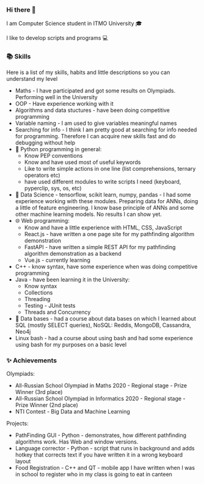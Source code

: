 ### Hi there 👋

I am Computer Science student in ITMO University 🎓

I like to develop scripts and programs 💻

### 📚 Skills

Here is a list of my skills, habits and little descriptions so you can understand my level

- Maths - I have participated and got some results on Olympiads. Performing well in the University
- OOP - Have experience working with it
- Algorithms and data stuctures - have been doing competitive programming
- Variable naming - I am used to give variables meaningful names
- Searching for info - I think I am pretty good at searching for info needed for programming. 
Therefore I can acquire new skills fast and do debugging without help
- 🐍 Python programming in general:
  - Know PEP conventions
  - Know and have used most of useful keywords
  - Like to write simple actions in one line (list comprehensions, ternary operators etc)
  - have used different modules to write scripts I need (keyboard, pyperclip, sys, os, etc)
- 🤖 Data Science - tensorflow, scikit learn, numpy, pandas - 
I had some experience working with these modules. Preparing data for ANNs, doing a little of feature engineering. 
I know base principle of ANNs and some other machine learning models. No results I can show yet.
- 🌐 Web programming: 
  - Know and have a little experience with HTML, CSS, JavaScript 
  - React.js - have written a one page site for my pathfinding algorithm demonstration
  - FastAPI - have written a simple REST API for my pathfinding algorithm demonstration as a backend
  - Vue.js - currently learning
- C++ - know syntax, have some experience when was doing competitive programming
- Java - have been learning it in the University:
  - Know syntax
  - Collections
  - Threading
  - Testing - JUnit tests
  - Threads and Concurrency
- 💾 Data bases - had a course about data bases on which I learned about SQL (mostly SELECT queries), NoSQL: Reddis, MongoDB, Cassandra, Neo4j
- Linux bash - had a course about using bash and had some experience using bash for my purposes on a basic level


### ✨ Achievements

Olympiads:
- All-Russian School Olympiad in Maths 2020 - Regional stage - Prize Winner (3rd place)
- All-Russian School Olympiad in Informatics 2020 - Regional stage - Prize Winner (2nd place)
- NTI Contest - Big Data and Machine Learning

Projects:
- PathFinding GUI - Python - demonstrates, how different pathfinding algorithms work. Has Web and window versions.
- Language corrector - Python - script that runs in background and adds hotkey that corrects text if you have written it in a wrong keyboard layout
- Food Registration - C++ and QT - mobile app I have written when I was in school to register who in my class is going to eat in canteen




<!--
**anprowh/anprowh** is a ✨ _special_ ✨ repository because its `README.md` (this file) appears on your GitHub profile.

Here are some ideas to get you started:

- 🔭 I’m currently working on ...
- 🌱 I’m currently learning ...
- 👯 I’m looking to collaborate on ...
- 🤔 I’m looking for help with ...
- 💬 Ask me about ...
- 📫 How to reach me: ...
- 😄 Pronouns: ...
- ⚡ Fun fact: ...
-->
